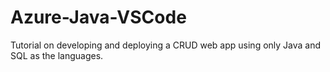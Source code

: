 # Azure-Java-VSCode
Tutorial on developing and deploying a CRUD web app using only Java and SQL as the languages.
